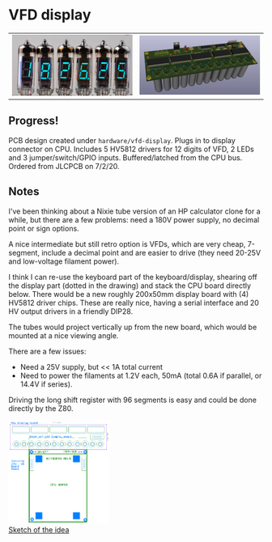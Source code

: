 # VFD display

<table>
  <tr><td><img src="https://github.com/eshazen/retro-25/blob/master/notes/VFD-Display/vfd-display-stock-photo.jpg" width=300>
    <td><img src="https://github.com/eshazen/retro-25/blob/master/hardware/vfd-display/3D/render_board.png" width=300>
</table>

## Progress!

PCB design created under ```hardware/vfd-display```.  Plugs in to display connector on CPU.  Includes 5 HV5812 drivers for 12 digits of VFD, 2 LEDs and 3 jumper/switch/GPIO inputs.  Buffered/latched from the CPU bus.  Ordered from JLCPCB on 7/2/20.



## Notes

I've been thinking about a Nixie tube version of an HP calculator
clone for a while, but there are a few problems:  need a 180V power
supply, no decimal point or sign options.

A nice intermediate but still retro option is VFDs, which are very
cheap, 7-segment, include a decimal point and are easier to drive
(they need 20-25V and low-voltage filament power).

I think I can re-use the keyboard part of the keyboard/display,
shearing off the display part (dotted in the drawing) and stack the
CPU board directly below.  There would be a new roughly 200x50mm
display board with (4) HV5812 driver chips.  These are really nice,
having a serial interface and 20 HV output drivers in a friendly DIP28.

The tubes would project vertically up from the new board, which would
be mounted at a nice viewing angle.

There are a few issues:

* Need a 25V supply, but << 1A total current
* Need to power the filaments at 1.2V each, 50mA (total 0.6A if parallel,
or 14.4V if series).

Driving the long shift register with 96 segments is easy and could be
done directly by the Z80.

<a href="https://github.com/eshazen/retro-25/blob/master/notes/VFD-Display/new-pcb-top-view.png">
  <img src="https://github.com/eshazen/retro-25/blob/master/notes/VFD-Display/new-pcb-top-view.png" width=200>
  <br>Sketch of the idea</a>
  
